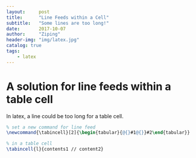 ```yaml
---
layout:     post
title:      "Line Feeds within a Cell"
subtitle:   "Some lines are too long!"
date:       2017-10-07
author:     "Ziping"
header-img: "img/latex.jpg"
catalog: true
tags:
    - latex
---
```


# A solution for line feeds within a table cell

In latex, a line could be too long for a table cell.

```Latex
% set a new command for line feed
\newcommand{\tabincell}[2]{\begin{tabular}{@{}#1@{}}#2\end{tabular}} 

% in a table cell
\tabincell{l}{contents1 // content2}
```

